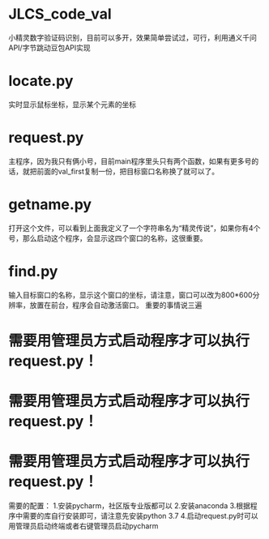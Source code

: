 # JLCS_code_val
小精灵数字验证码识别，目前可以多开，效果简单尝试过，可行，利用通义千问API/字节跳动豆包API实现

# locate.py
实时显示鼠标坐标，显示某个元素的坐标
# request.py
主程序，因为我只有俩小号，目前main程序里头只有两个函数，如果有更多号的话，就把前面的val_first复制一份，把目标窗口名称换了就可以了。
# getname.py
打开这个文件，可以看到上面我定义了一个字符串名为“精灵传说”，如果你有4个号，那么启动这个程序，会显示这四个窗口的名称，这很重要。
# find.py
输入目标窗口的名称，显示这个窗口的坐标，请注意，窗口可以改为800*600分辨率，放置在前台，程序会自动激活窗口。
重要的事情说三遍
# 需要用管理员方式启动程序才可以执行request.py！
# 需要用管理员方式启动程序才可以执行request.py！
# 需要用管理员方式启动程序才可以执行request.py！
需要的配置：
1.安装pycharm，社区版专业版都可以
2.安装anaconda
3.根据程序中需要的库自行安装即可，请注意先安装python 3.7
4.启动request.py时可以用管理员启动终端或者右键管理员启动pycharm

